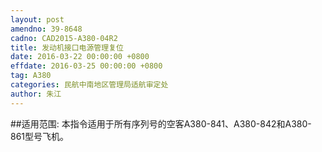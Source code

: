```yaml
---
layout: post
amendno: 39-8648
cadno: CAD2015-A380-04R2
title: 发动机接口电源管理复位
date: 2016-03-22 00:00:00 +0800
effdate: 2016-03-25 00:00:00 +0800
tag: A380
categories: 民航中南地区管理局适航审定处
author: 朱江
---
```


##适用范围:
本指令适用于所有序列号的空客A380-841、A380-842和A380-861型号飞机。

